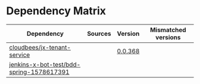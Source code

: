 # Dependency Matrix

Dependency | Sources | Version | Mismatched versions
---------- | ------- | ------- | -------------------
[cloudbees/jx-tenant-service](https://github.com/cloudbees/jx-tenant-service) |  | [0.0.368](https://github.com/cloudbees/jx-tenant-service/releases/tag/v0.0.368) | 
[jenkins-x-bot-test/bdd-spring-1578617391](https://github.com/jenkins-x-bot-test/bdd-spring-1578617391.git) |  | []() | 
